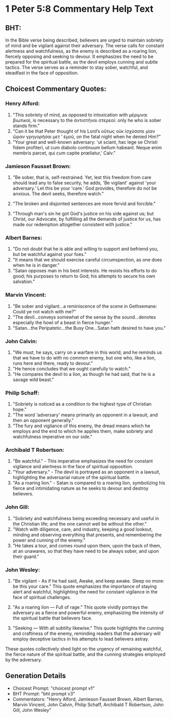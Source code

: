 # 1 Peter 5:8 Commentary Help Text

## BHT:
In the Bible verse being described, believers are urged to maintain sobriety of mind and be vigilant against their adversary. The verse calls for constant alertness and watchfulness, as the enemy is described as a roaring lion, fiercely opposing and seeking to devour. It emphasizes the need to be prepared for the spiritual battle, as the devil employs cunning and subtle tactics. The verse serves as a reminder to stay sober, watchful, and steadfast in the face of opposition.

## Choicest Commentary Quotes:
### Henry Alford:
1. "This sobriety of mind, as opposed to intoxication with μέριμναι βιωτικαί, is necessary to the ἀντιστῆναι στερεοί: only he who is sober stands firm."
2. "Can it be that Peter thought of his Lord’s οὕτως οὐκ ἰσχύσατε μίαν ὥραν γρηγορῆσαι μετ ʼ ἐμοῦ, on the fatal night when he denied Him?"
3. "Your great and well-known adversary: 'ut sciant, hac lege se Christi fidem profiteri, ut cum diabolo continuum bellum habeant. Neque enim membris parcet, qui cum capite prœliatur,' Calv."

### Jamieson Fausset Brown:
1. "Be sober, that is, self-restrained. Yet, lest this freedom from care should lead any to false security, he adds, 'Be vigilant' against 'your adversary.' Let this be your 'care.' God provides, therefore do not be anxious. The devil seeks, therefore watch." 

2. "The broken and disjointed sentences are more fervid and forcible."

3. "Through man's sin he got God's justice on his side against us; but Christ, our Advocate, by fulfilling all the demands of justice for us, has made our redemption altogether consistent with justice."

### Albert Barnes:
1. "Do not doubt that he is able and willing to support and befriend you, but be watchful against your foes." 
2. "It means that we should exercise careful circumspection, as one does when he is in danger."
3. "Satan opposes man in his best interests. He resists his efforts to do good; his purposes to return to God; his attempts to secure his own salvation."

### Marvin Vincent:
1. "Be sober and vigilant...a reminiscence of the scene in Gethsemane: Could ye not watch with me?" 
2. "The devil...conveys somewhat of the sense by the sound...denotes especially the howl of a beast in fierce hunger."
3. "Satan...the Peripatetic...the Busy One...Satan hath desired to have you."

### John Calvin:
1. "We must, he says, carry on a warfare in this world; and he reminds us that we have to do with no common enemy, but one who, like a lion, runs here and there, ready to devour."
2. "He hence concludes that we ought carefully to watch."
3. "He compares the devil to a lion, as though he had said, that he is a savage wild beast."

### Philip Schaff:
1. "Sobriety is noticed as a condition to the highest type of Christian hope."
2. "The word ‘adversary’ means primarily an opponent in a lawsuit, and then an opponent generally."
3. "The fury and vigilance of this enemy, the dread means which he employs and the end to which he applies them, make sobriety and watchfulness imperative on our side."

### Archibald T Robertson:
1. "Be watchful." - This imperative emphasizes the need for constant vigilance and alertness in the face of spiritual opposition.
2. "Your adversary." - The devil is portrayed as an opponent in a lawsuit, highlighting the adversarial nature of the spiritual battle.
3. "As a roaring lion." - Satan is compared to a roaring lion, symbolizing his fierce and intimidating nature as he seeks to devour and destroy believers.

### John Gill:
1. "Sobriety and watchfulness being exceeding necessary and useful in the Christian life; and the one cannot well be without the other."
2. "Watch with diligence, care, and industry, keeping a good lookout, minding and observing everything that presents, and remembering the power and cunning of the enemy."
3. "He takes a tour, and comes round upon them, upon the back of them, at an unawares, so that they have need to be always sober, and upon their guard."

### John Wesley:
1. "Be vigilant - As if he had said, Awake, and keep awake. Sleep no more: be this your care." This quote emphasizes the importance of staying alert and watchful, highlighting the need for constant vigilance in the face of spiritual challenges.

2. "As a roaring lion — Full of rage." This quote vividly portrays the adversary as a fierce and powerful enemy, emphasizing the intensity of the spiritual battle that believers face.

3. "Seeking — With all subtilty likewise." This quote highlights the cunning and craftiness of the enemy, reminding readers that the adversary will employ deceptive tactics in his attempts to lead believers astray.

These quotes collectively shed light on the urgency of remaining watchful, the fierce nature of the spiritual battle, and the cunning strategies employed by the adversary.


## Generation Details
- Choicest Prompt: "choicest prompt v1"
- BHT Prompt: "bht prompt v3"
- Commentators: "Henry Alford, Jamieson Fausset Brown, Albert Barnes, Marvin Vincent, John Calvin, Philip Schaff, Archibald T Robertson, John Gill, John Wesley"
